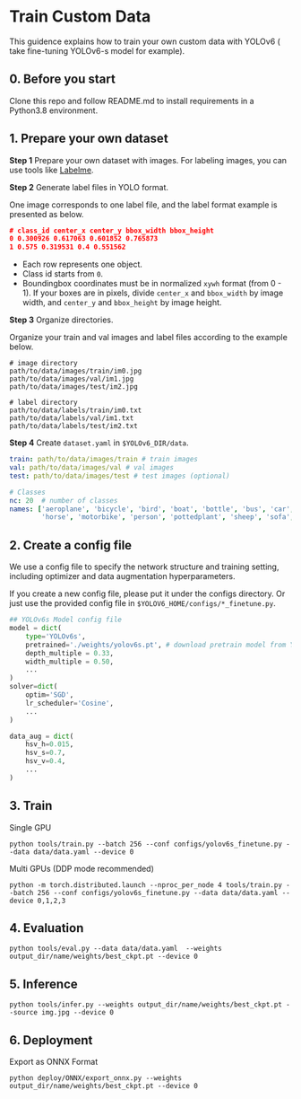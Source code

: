 # Train Custom Data

This guidence explains how to train your own custom data with YOLOv6 ( take fine-tuning YOLOv6-s model for example).

## 0. Before you start

Clone this repo and follow README.md to install requirements in a Python3.8 environment.


## 1. Prepare your own dataset

**Step 1** Prepare your own dataset with images. For labeling images, you can use tools like [Labelme](https://github.com/wkentaro/labelme).

**Step 2** Generate label files in YOLO format.

One image corresponds to one label file, and the label format example is presented as below.

```json
# class_id center_x center_y bbox_width bbox_height
0 0.300926 0.617063 0.601852 0.765873
1 0.575 0.319531 0.4 0.551562
```

- Each row represents one object.
- Class id starts from `0`.
- Boundingbox coordinates must be in normalized `xywh` format (from 0 - 1). If your boxes are in pixels, divide `center_x` and `bbox_width` by image width, and `center_y` and `bbox_height` by image height.

**Step 3** Organize directories.

Organize your train and val images and label files according to the example below.

```shell
# image directory
path/to/data/images/train/im0.jpg
path/to/data/images/val/im1.jpg
path/to/data/images/test/im2.jpg

# label directory
path/to/data/labels/train/im0.txt
path/to/data/labels/val/im1.txt
path/to/data/labels/test/im2.txt
```

**Step 4** Create `dataset.yaml` in `$YOLOv6_DIR/data`.

```yaml
train: path/to/data/images/train # train images
val: path/to/data/images/val # val images
test: path/to/data/images/test # test images (optional)

# Classes
nc: 20  # number of classes
names: ['aeroplane', 'bicycle', 'bird', 'boat', 'bottle', 'bus', 'car', 'cat', 'chair', 'cow', 'diningtable', 'dog',
        'horse', 'motorbike', 'person', 'pottedplant', 'sheep', 'sofa', 'train', 'tvmonitor']  # class names

```


## 2. Create a config file

We use a config file to specify the network structure and training setting, including  optimizer and data augmentation hyperparameters.

If you create a new config file, please put it under the configs directory.
Or just use the provided config file in `$YOLOV6_HOME/configs/*_finetune.py`.

```python
## YOLOv6s Model config file
model = dict(
    type='YOLOv6s',
    pretrained='./weights/yolov6s.pt', # download pretrain model from YOLOv6 github if use pretrained model
    depth_multiple = 0.33,
    width_multiple = 0.50,
    ...
)
solver=dict(
    optim='SGD',
    lr_scheduler='Cosine',
    ...
)

data_aug = dict(
    hsv_h=0.015,
    hsv_s=0.7,
    hsv_v=0.4,
    ...
)
```



## 3. Train

Single GPU

```shell
python tools/train.py --batch 256 --conf configs/yolov6s_finetune.py --data data/data.yaml --device 0
```

Multi GPUs (DDP mode recommended)

```shell
python -m torch.distributed.launch --nproc_per_node 4 tools/train.py --batch 256 --conf configs/yolov6s_finetune.py --data data/data.yaml --device 0,1,2,3
```



## 4. Evaluation

```shell
python tools/eval.py --data data/data.yaml  --weights output_dir/name/weights/best_ckpt.pt --device 0
```



## 5. Inference

```shell
python tools/infer.py --weights output_dir/name/weights/best_ckpt.pt --source img.jpg --device 0
```



## 6. Deployment

Export as ONNX Format

```shell
python deploy/ONNX/export_onnx.py --weights output_dir/name/weights/best_ckpt.pt --device 0
```
